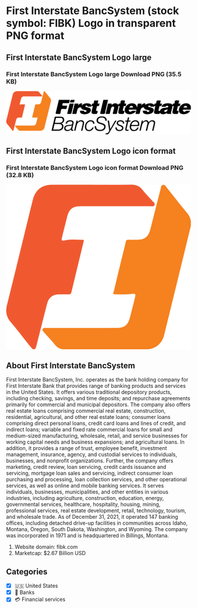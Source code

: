 # First Interstate BancSystem (stock symbol: FIBK) Logo in transparent PNG format

## First Interstate BancSystem Logo large

### First Interstate BancSystem Logo large Download PNG (35.5 KB)

![First Interstate BancSystem Logo large Download PNG (35.5 KB)](/img/orig/FIBK_BIG-f67937a6.png)

## First Interstate BancSystem Logo icon format

### First Interstate BancSystem Logo icon format Download PNG (32.8 KB)

![First Interstate BancSystem Logo icon format Download PNG (32.8 KB)](/img/orig/FIBK-ed045513.png)

## About First Interstate BancSystem

First Interstate BancSystem, Inc. operates as the bank holding company for First Interstate Bank that provides range of banking products and services in the United States. It offers various traditional depository products, including checking, savings, and time deposits; and repurchase agreements primarily for commercial and municipal depositors. The company also offers real estate loans comprising commercial real estate, construction, residential, agricultural, and other real estate loans; consumer loans comprising direct personal loans, credit card loans and lines of credit, and indirect loans; variable and fixed rate commercial loans for small and medium-sized manufacturing, wholesale, retail, and service businesses for working capital needs and business expansions; and agricultural loans. In addition, it provides a range of trust, employee benefit, investment management, insurance, agency, and custodial services to individuals, businesses, and nonprofit organizations. Further, the company offers marketing, credit review, loan servicing, credit cards issuance and servicing, mortgage loan sales and servicing, indirect consumer loan purchasing and processing, loan collection services, and other operational services, as well as online and mobile banking services. It serves individuals, businesses, municipalities, and other entities in various industries, including agriculture, construction, education, energy, governmental services, healthcare, hospitality, housing, mining, professional services, real estate development, retail, technology, tourism, and wholesale trade. As of December 31, 2021, it operated 147 banking offices, including detached drive-up facilities in communities across Idaho, Montana, Oregon, South Dakota, Washington, and Wyoming. The company was incorporated in 1971 and is headquartered in Billings, Montana.

1. Website domain: fibk.com
2. Marketcap: $2.67 Billion USD


## Categories
- [x] 🇺🇸 United States
- [x] 🏦 Banks
- [x] 💳 Financial services
